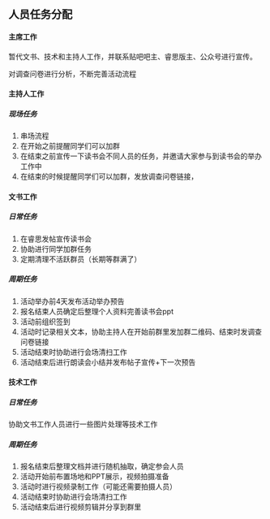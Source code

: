 ## 人员任务分配

#### 主席工作

暂代文书、技术和主持人工作，并联系贴吧吧主、睿思版主、公众号进行宣传。

对调查问卷进行分析，不断完善活动流程

#### 主持人工作

##### 现场任务

1. 串场流程
2. 在开始之前提醒同学们可以加群
3. 在结束之前宣传一下读书会不同人员的任务，并邀请大家参与到读书会的举办工作中
4. 在结束的时候提醒同学们可以加群，发放调查问卷链接，

#### 文书工作

##### 日常任务

1. 在睿思发帖宣传读书会
2. 协助进行同学加群任务
3. 定期清理不活跃群员（长期等群满了）



##### 周期任务

1. 活动举办前4天发布活动举办预告
2. 报名结束人员确定后整理个人资料完善读书会ppt
3. 活动前组织签到
4. 活动时记录相关文本，协助主持人在开始前群里发加群二维码、结束时发调查问卷链接
5. 活动结束时协助进行会场清扫工作
6. 活动结束后进行朗读会小结并发布帖子宣传+下一次预告

#### 技术工作

##### 日常任务

协助文书工作人员进行一些图片处理等技术工作

##### 周期任务

1. 报名结束后整理文档并进行随机抽取，确定参会人员
2. 活动开始前布置场地和PPT展示，视频拍摄准备
3. 活动时进行视频录制工作（可能还需要拍摄人员）
4. 活动结束时协助进行会场清扫工作
5. 活动结束后进行视频剪辑并分享到群里